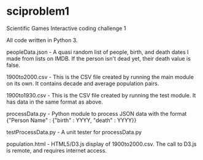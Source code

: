# sciproblem1
Scientific Games Interactive coding challenge 1

All code written in Python 3.

peopleData.json - A quasi random list of people, birth, and death dates I made from lists on IMDB.  If the person isn't dead yet, their death value is false.

1900to2000.csv - This is the CSV file created by running the main module on its own.  It contains decade and average population pairs.

1900to1930.csv - This is the CSV file created by running the test module. It has data in the same format as above.

processData.py - Python module to process JSON data with the format {"Person Name" : {"birth" : YYYY, "death" : YYYY}}

testProcessData.py - A unit tester for processData.py

population.html - HTML5/D3.js display of 1900to2000.csv.  The call to D3.js is remote, and requires internet access.

